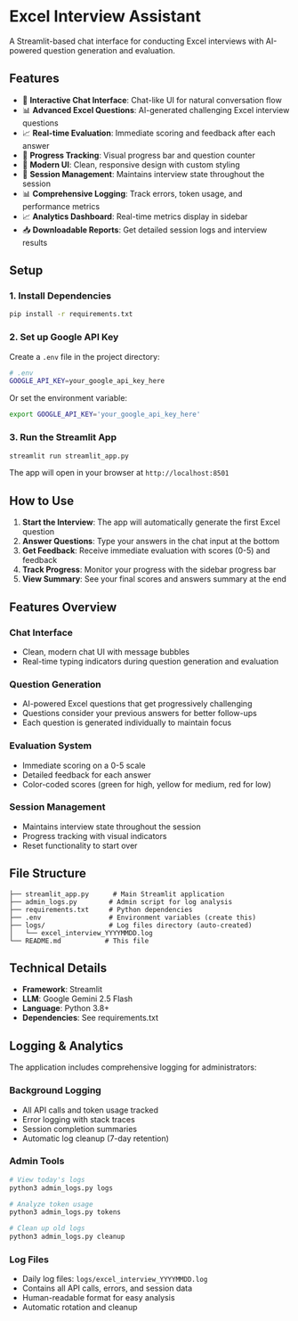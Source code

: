 # Excel Interview Assistant

A Streamlit-based chat interface for conducting Excel interviews with AI-powered question generation and evaluation.

## Features

- 🎯 **Interactive Chat Interface**: Chat-like UI for natural conversation flow
- 📊 **Advanced Excel Questions**: AI-generated challenging Excel interview questions
- 📈 **Real-time Evaluation**: Immediate scoring and feedback after each answer
- 📱 **Progress Tracking**: Visual progress bar and question counter
- 🎨 **Modern UI**: Clean, responsive design with custom styling
- 🔄 **Session Management**: Maintains interview state throughout the session
- 📊 **Comprehensive Logging**: Track errors, token usage, and performance metrics
- 📈 **Analytics Dashboard**: Real-time metrics display in sidebar
- 📥 **Downloadable Reports**: Get detailed session logs and interview results

## Setup

### 1. Install Dependencies

```bash
pip install -r requirements.txt
```

### 2. Set up Google API Key

Create a `.env` file in the project directory:

```bash
# .env
GOOGLE_API_KEY=your_google_api_key_here
```

Or set the environment variable:

```bash
export GOOGLE_API_KEY='your_google_api_key_here'
```

### 3. Run the Streamlit App

```bash
streamlit run streamlit_app.py
```

The app will open in your browser at `http://localhost:8501`

## How to Use

1. **Start the Interview**: The app will automatically generate the first Excel question
2. **Answer Questions**: Type your answers in the chat input at the bottom
3. **Get Feedback**: Receive immediate evaluation with scores (0-5) and feedback
4. **Track Progress**: Monitor your progress with the sidebar progress bar
5. **View Summary**: See your final scores and answers summary at the end

## Features Overview

### Chat Interface
- Clean, modern chat UI with message bubbles
- Real-time typing indicators during question generation and evaluation

### Question Generation
- AI-powered Excel questions that get progressively challenging
- Questions consider your previous answers for better follow-ups
- Each question is generated individually to maintain focus

### Evaluation System
- Immediate scoring on a 0-5 scale
- Detailed feedback for each answer
- Color-coded scores (green for high, yellow for medium, red for low)

### Session Management
- Maintains interview state throughout the session
- Progress tracking with visual indicators
- Reset functionality to start over

## File Structure

```
├── streamlit_app.py      # Main Streamlit application
├── admin_logs.py        # Admin script for log analysis
├── requirements.txt     # Python dependencies
├── .env                 # Environment variables (create this)
├── logs/                # Log files directory (auto-created)
│   └── excel_interview_YYYYMMDD.log
└── README.md           # This file
```

## Technical Details

- **Framework**: Streamlit
- **LLM**: Google Gemini 2.5 Flash
- **Language**: Python 3.8+
- **Dependencies**: See requirements.txt


## Logging & Analytics

The application includes comprehensive logging for administrators:

### Background Logging
- All API calls and token usage tracked
- Error logging with stack traces
- Session completion summaries
- Automatic log cleanup (7-day retention)

### Admin Tools
```bash
# View today's logs
python3 admin_logs.py logs

# Analyze token usage
python3 admin_logs.py tokens

# Clean up old logs
python3 admin_logs.py cleanup
```

### Log Files
- Daily log files: `logs/excel_interview_YYYYMMDD.log`
- Contains all API calls, errors, and session data
- Human-readable format for easy analysis
- Automatic rotation and cleanup

